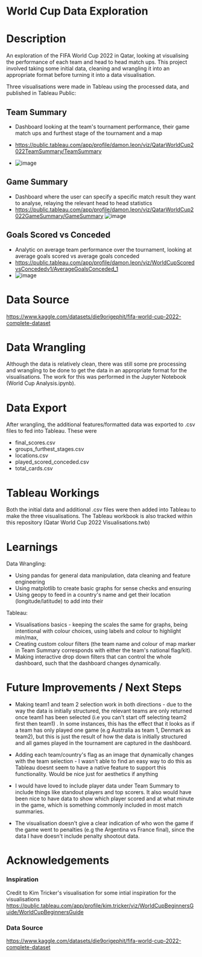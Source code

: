 # World Cup Data Exploration


# Description
An exploration of the FIFA World Cup 2022 in Qatar, looking at visualising the performance of each team and head to head match ups. This project involved taking some initial data, cleaning and wrangling it into an appropriate format before turning it into a data visualisation.


Three visualisations were made in Tableau using the processed data, and published in Tableau Public:

## Team Summary

- Dashboard looking at the team's tournament performance, their game match ups and furthest stage of the tournament and a map
- https://public.tableau.com/app/profile/damon.leon/viz/QatarWorldCup2022TeamSummary/TeamSummary

- ![image](https://github.com/DamonLeon/WorldCupDataExploration/assets/87230042/dc4e7a69-c134-43c3-b7cc-b323b692d7ab)



## Game Summary

- Dashboard where the user can specify a specific match result they want to analyse, relaying the relevant head to head statistics
- https://public.tableau.com/app/profile/damon.leon/viz/QatarWorldCup2022GameSummary/GameSummary
![image](https://github.com/DamonLeon/WorldCupDataExploration/assets/87230042/58f83b81-78da-4253-ad58-5dd277f46602)


## Goals Scored vs Conceded

- Analytic on average team performance over the tournament, looking at average goals scored vs average goals conceded
- https://public.tableau.com/app/profile/damon.leon/viz/WorldCupScoredvsConcededv1/AverageGoalsConceded_1
- ![image](https://github.com/DamonLeon/WorldCupDataExploration/assets/87230042/a765945f-7b10-4067-919a-4e08e7b7af49)








# Data Source

https://www.kaggle.com/datasets/die9origephit/fifa-world-cup-2022-complete-dataset

# Data Wrangling
Although the data is relatively clean, there was still some pre processing and wrangling to be done to get the data in an appropriate format for the visualisations. The work for this was performed in the Jupyter Notebook (World Cup Analysis.ipynb).


# Data Export
After wrangling, the additional features/formatted data was exported to .csv files to fed into Tableau. These were

- final_scores.csv
- groups_furthest_stages.csv
- locations.csv
- played_scored_conceded.csv
- total_cards.csv


# Tableau Workings
Both the initial data and additional .csv files were then added into Tableau to make the three visualisations. The Tableau workbook is also tracked within this repository (Qatar World Cup 2022 Visualisations.twb)


# Learnings

Data Wrangling: 

- Using pandas for general data manipulation, data cleaning and feature engineering
- Using matplotlib to create basic graphs for sense checks and ensuring 
- Using geopy to feed in a country's name and get their location (longitude/latitude) to add into their 


Tableau:
- Visualisations basics - keeping the scales the same for graphs, being intentional with colour choices, using labels and colour to highlight min/max,
- Creating custom colour filters (the team name and colour of map marker in Team Summary corresponds with either the team's national flag/kit). 
- Making interactive drop down filters that can control the whole dashboard, such that the dashboard changes dynamically. 



# Future Improvements / Next Steps

- Making team1 and team 2 selection work in both directions - due to the way the data is initially structured, the relevant teams are only returned once team1 has been selected (i.e you can't start off selecting team2 first then team1) . In some instances, this has the effect that it looks as if a team has only played one game (e.g Australia as team 1, Denmark as team2), but this is just the result of how the data is initially structured and all games played in the tournament are captured in the dashboard. 

- Adding each team/country's flag as an image that dynamically changes with the team selection - I wasn't able to find an easy way to do this as Tableau doesnt seem to have a native feature to support this functionality. Would be nice just for aesthetics if anything


- I would have loved to include player data under Team Summary to include things like standout players and top scorers. It also would have been nice to have data to show which player scored and at what minute in the game, which is something commonly included in most match summaries. 

- The visualisation doesn't give a clear indication of who won the game if the game went to penalties (e.g the Argentina vs France final), since the data I have doesn't include penalty shootout data. 


# Acknowledgements


### Inspiration
Credit to Kim Tricker's visualisation for some intial inspiration for the visualisations
https://public.tableau.com/app/profile/kim.tricker/viz/WorldCupBeginnersGuide/WorldCupBeginnersGuide

### Data Source
https://www.kaggle.com/datasets/die9origephit/fifa-world-cup-2022-complete-dataset


